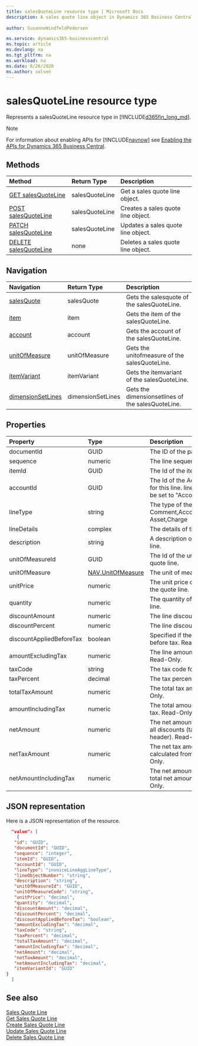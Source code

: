 ```yaml
---
title: salesQuoteLine resource type | Microsoft Docs
description: A sales quote line object in Dynamics 365 Business Central.
 
author: SusanneWindfeldPedersen

ms.service: dynamics365-businesscentral
ms.topic: article
ms.devlang: na
ms.tgt_pltfrm: na
ms.workload: na
ms.date: 8/26/2020
ms.author: solsen
---
```


# salesQuoteLine resource type
Represents a salesQuoteLine resource type in [!INCLUDE[d365fin_long_md](../../includes/d365fin_long_md.md)].

> [!NOTE]  
> For information about enabling APIs for [!INCLUDE[navnow](../../includes/navnow_md.md)] see [Enabling the APIs for Dynamics 365 Business Central](../enabling-apis-for-dynamics-nav.md).

## Methods

| Method       | Return Type  |Description|
|:---------------|:--------|:----------|
|[GET salesQuoteLine](../api/dynamics_salesquoteline_get.md)|salesQuoteLine|Get a sales quote line object.|
|[POST salesQuoteLine](../api/dynamics_create_salesquoteline.md)|salesQuoteLine|Creates a sales quote line object.|
|[PATCH salesQuoteLine](../api/dynamics_salesquoteline_update.md)|salesQuoteLine|Updates a sales quote line object.|
|[DELETE salesQuoteLine](../api/dynamics_salesquoteline_delete.md)|none|Deletes a sales quote line object.|


## Navigation

| Navigation |Return Type| Description |
|:----------|:----------|:-----------------|
|[salesQuote](../resources/dynamics_salesquote.md)|salesQuote   |Gets the salesquote of the salesQuoteLine.|
|[item](../resources/dynamics_item.md)|item   |Gets the item of the salesQuoteLine.|
|[account](../resources/dynamics_account.md)|account   |Gets the account of the salesQuoteLine.|
|[unitOfMeasure](../resources/dynamics_unitofmeasure.md)|unitOfMeasure   |Gets the unitofmeasure of the salesQuoteLine.|
|[itemVariant](../resources/dynamics_itemvariant.md)|itemVariant   |Gets the itemvariant of the salesQuoteLine.|
|[dimensionSetLines](../resources/dynamics_dimensionsetlines.md)|dimensionSetLines   |Gets the dimensionsetlines of the salesQuoteLine.|



## Properties

| Property     | Type   |Description|
|:---------------|:--------|:----------|
|documentId|GUID|The ID of the parent quote.|
|sequence|numeric|The line sequence number.|
|itemId|GUID|The Id of the item in the quote line.|
|accountId|GUID|The Id of the Account that will be used for this line. lineType will automatically be set to "Account" if this is set.|
|lineType|string|The type of the line. Can be Comment,Account,Item,Resource,Fixed Asset,Charge|
|lineDetails|complex|The details of the line.|
|description|string|A description of the item in the quote line.|
|unitOfMeasureId|GUID|The Id of the unit of measure in the quote line.|
|unitOfMeasure|[NAV.UnitOfMeasure](../resources/dynamics_complextypes.md)|The unit of measure complex type.|
|unitPrice|numeric|The unit price of each individual item in the quote line.|
|quantity|numeric|The quantity of the item in the quote line.|
|discountAmount|numeric|The line discount amount.|
|discountPercent|numeric|The line discount percent.|
|discountAppliedBeforeTax|boolean|Specified if the discount is applied before tax. Read-Only.|
|amountExcludingTax|numeric|The line amount excluding the tax. Read-Only.|
|taxCode|string|The tax code for the line.|
|taxPercent|decimal|The tax percent for the line.|
|totalTaxAmount|numeric|The total tax amount for the line. Read-Only.|
|amountIncludingTax|numeric|The total amount for the line including tax. Read-Only.|
|netAmount|numeric|The net amount is the amount including all discounts (taken from quote header). Read-Only.|
|netTaxAmount|numeric|The net tax amount is the tax amount calculated from net amount. Read-Only.|
|netAmountIncludingTax|numeric|The net amount including tax is the total net amount including tax. Read-Only.|

## JSON representation

Here is a JSON representation of the resource.


```json
  "value": [
    {
   "id": "GUID",
   "documentId": "GUID",
   "sequence": "integer",
   "itemId": "GUID",
   "accountId": "GUID",
   "lineType": "invoiceLineAggLineType",
   "lineObjectNumber": "string",
   "description": "string",
   "unitOfMeasureId": "GUID",
   "unitOfMeasureCode": "string",
   "unitPrice": "decimal",
   "quantity": "decimal",
   "discountAmount": "decimal",
   "discountPercent": "decimal",
   "discountAppliedBeforeTax": "boolean",
   "amountExcludingTax": "decimal",
   "taxCode": "string",
   "taxPercent": "decimal",
   "totalTaxAmount": "decimal",
   "amountIncludingTax": "decimal",
   "netAmount": "decimal",
   "netTaxAmount": "decimal",
   "netAmountIncludingTax": "decimal",
   "itemVariantId": "GUID"
}
  ]
```

## See also

[Sales Quote Line](../resources/dynamics_salesquoteline.md)  
[Get Sales Quote Line](../api/dynamics_salesquoteline_get.md)  
[Create Sales Quote Line](../api/dynamics_create_salesquoteline.md)  
[Update Sales Quote Line](../api/dynamics_salesquoteline_update.md)  
[Delete Sales Quote Line](../api/dynamics_salesquoteline_delete.md)  